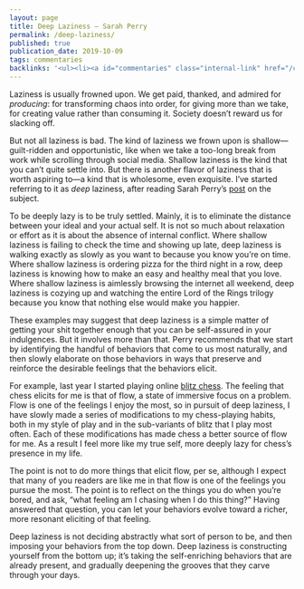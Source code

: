 ```yaml
---
layout: page
title: Deep Laziness — Sarah Perry
permalink: /deep-laziness/
published: true
publication_date: 2019-10-09
tags: commentaries
backlinks: '<ul><li><a id="commentaries" class="internal-link" href="/commentaries/">Commentaries</a></li><li><a id="covers-shouldnt-just-be-for-musicians" class="internal-link" href="/covers-shouldnt-just-be-for-musicians/">Covers shouldn’t just be for musicians</a></li><li><a id="site-history" class="internal-link" href="/site-history/">Site history</a></li></ul>'
---
```


Laziness is usually frowned upon. We get paid, thanked, and admired for *producing*: for transforming chaos into order, for giving more than we take, for creating value rather than consuming it. Society doesn’t reward us for slacking off. 

But not all laziness is bad. The kind of laziness we frown upon is shallow—guilt-ridden and opportunistic, like when we take a too-long break from work while scrolling through social media. Shallow laziness is the kind that you can’t quite settle into. But there is another flavor of laziness that is worth aspiring to—a kind that is wholesome, even exquisite. I’ve started referring to it as *deep* laziness, after reading Sarah Perry’s [post](https://www.ribbonfarm.com/2018/04/06/deep-laziness/) on the subject.

To be deeply lazy is to be truly settled. Mainly, it is to eliminate the distance between your ideal and your actual self. It is not so much about relaxation or effort as it is about the absence of internal conflict. Where shallow laziness is failing to check the time and showing up late, deep laziness is walking exactly as slowly as you want to because you know you’re on time. Where shallow laziness is ordering pizza for the third night in a row, deep laziness is knowing how to make an easy and healthy meal that you love. Where shallow laziness is aimlessly browsing the internet all weekend, deep laziness is cozying up and watching the entire Lord of the Rings trilogy because you know that nothing else would make you happier.

These examples may suggest that deep laziness is a simple matter of getting your shit together enough that you can be self-assured in your indulgences. But it involves more than that. Perry recommends that we start by identifying the handful of behaviors that come to us most naturally, and then slowly elaborate on those behaviors in ways that preserve and reinforce the desirable feelings that the behaviors elicit.

For example, last year I started playing online [blitz chess](https://en.wikipedia.org/wiki/Fast_chess#Blitz). The feeling that chess elicits for me is that of flow, a state of immersive focus on a problem. Flow is one of the feelings I enjoy the most, so in pursuit of deep laziness, I have slowly made a series of modifications to my chess-playing habits, both in my style of play and in the sub-variants of blitz that I play most often. Each of these modifications has made chess a better source of flow for me. As a result I feel more like my true self, more deeply lazy for chess’s presence in my life.

The point is not to do more things that elicit flow, per se, although I expect that many of you readers are like me in that flow is one of the feelings you pursue the most. The point is to reflect on the things you do when you’re bored, and ask, “what feeling am I chasing when I do this thing?” Having answered that question, you can let your behaviors evolve toward a richer, more resonant eliciting of that feeling.

Deep laziness is not deciding abstractly what sort of person to be, and then imposing your behaviors from the top down. Deep laziness is constructing yourself from the bottom up; it’s taking the self-enriching behaviors that are already present, and gradually deepening the grooves that they carve through your days.